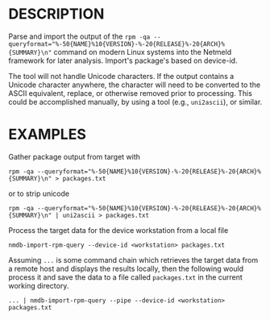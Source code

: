 DESCRIPTION
===========

Parse and import the output of the 
`rpm -qa --queryformat="%-50{NAME}%10{VERSION}-%-20{RELEASE}%-20{ARCH}%{SUMMARY}\n"`
command on modern Linux
systems into the Netmeld framework for later analysis. Import's package's
based on device-id.

The tool will not handle Unicode characters.
If the output contains a Unicode character anywhere, the character will
need to be converted to the ASCII equivalent, replace, or otherwise removed
prior to processing.
This could be accomplished manually, by using a tool (e.g., `uni2ascii`),
or similar.

EXAMPLES
========

Gather package output from target with
```
rpm -qa --queryformat="%-50{NAME}%10{VERSION}-%-20{RELEASE}%-20{ARCH}%{SUMMARY}\n" > packages.txt
```
or to strip unicode
```
rpm -qa --queryformat="%-50{NAME}%10{VERSION}-%-20{RELEASE}%-20{ARCH}%{SUMMARY}\n" | uni2ascii > packages.txt
```

Process the target data for the device workstation from a local file
```
nmdb-import-rpm-query --device-id <workstation> packages.txt
```

Assuming `...` is some command chain which retrieves the target data from a
remote host and displays the results locally, then the following would
process it and save the data to a file called `packages.txt` in the current
working directory.
```
... | nmdb-import-rpm-query --pipe --device-id <workstation> packages.txt
```

